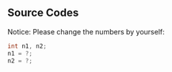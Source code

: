 ## Source Codes
Notice:
Please change the numbers by yourself:
```java
int n1, n2;
n1 = ?;
n2 = ?;
```
